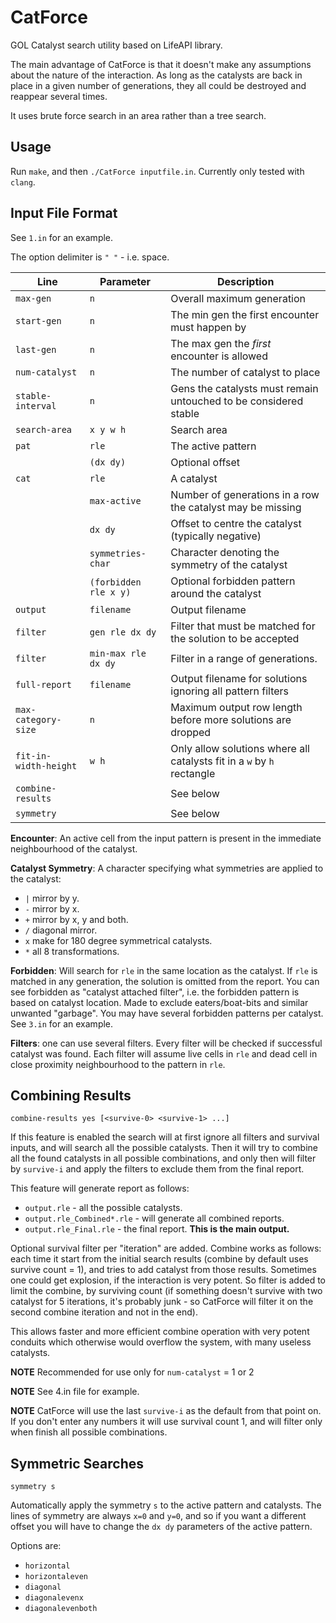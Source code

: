 # CatForce
GOL Catalyst search utility based on LifeAPI library.

The main advantage of CatForce is that it doesn't make any assumptions
about the nature of the interaction. As long as the catalysts are back
in place in a given number of generations, they all could be destroyed
and reappear several times.

It uses brute force search in an area rather than a tree search.

<!-- The torus centre is `(0, 0)` and left upper corner is `(-32, -->
<!-- -32)` and lower right corner is `(31,31)`. It has the same Y axis as -->
<!-- Golly (up is negative Y). -->

<!-- Another feature of LifeAPI preserved in CatForce is eliminating edge -->
<!-- gliders. LifeAPI is currently "listening" on the edges of the torus -->
<!-- for gliders and removes them. This feature is also true for CatForce. -->

Usage
--
Run `make`, and then `./CatForce inputfile.in`. Currently only tested with `clang`.

Input File Format
--
See `1.in` for an example.

The option delimiter is `" "` - i.e. space. 

| Line                  | Parameter             | Description                                                            |
|-----------------------|-----------------------|------------------------------------------------------------------------|
| `max-gen`             | `n`                   | Overall maximum generation                                             |
| `start-gen`           | `n`                   | The min gen the first encounter must happen by                         |
| `last-gen`            | `n`                   | The max gen the _first_ encounter is allowed                           |
| `num-catalyst`        | `n`                   | The number of catalyst to place                                        |
| `stable-interval`     | `n`                   | Gens the catalysts must remain untouched to be considered stable       |
| `search-area`         | `x y w h`             | Search area                                                            |
| `pat`                 | `rle`                 | The active pattern                                                     |
|                       | `(dx dy)`             | Optional offset                                                        |
| `cat `                | `rle`                 | A catalyst                                                             |
|                       | `max-active`          | Number of generations in a row the catalyst may be missing             |
|                       | `dx dy`               | Offset to centre the catalyst (typically negative)                     |
|                       | `symmetries-char`     | Character denoting the symmetry of the catalyst                        |
|                       | `(forbidden rle x y)` | Optional forbidden pattern around the catalyst                         |
| `output`              | `filename`            | Output filename                                                        |
| `filter`              | `gen rle dx dy`       | Filter that must be matched for the solution to be accepted            |
| `filter`              | `min-max rle dx dy`   | Filter in a range of generations.                                      |
| `full-report`         | `filename`            | Output filename for solutions ignoring all pattern filters             |
| `max-category-size`   | `n`                   | Maximum output row length before more solutions are dropped            |
| `fit-in-width-height` | `w h`                 | Only allow solutions where all catalysts fit in a `w` by `h` rectangle |
| `combine-results`     |                       | See below                                                              |
| `symmetry`            |                       | See below                                                              |



**Encounter**: An active cell from the input pattern is present in
the immediate neighbourhood of the catalyst.

**Catalyst Symmetry**: A character specifying what symmetries are
applied to the catalyst:
- `|` mirror by y.
- `-` mirror by x.
- `+` mirror by x, y and both. 
- `/` diagonal mirror.
- `x` make for 180 degree symmetrical catalysts.
- `*` all 8 transformations.

**Forbidden**: Will search for `rle` in the same location as the
catalyst. If `rle` is matched in any generation, the solution is
omitted from the report. You can see forbidden as "catalyst attached
filter", i.e. the forbidden pattern is based on catalyst location.
Made to exclude eaters/boat-bits and similar unwanted "garbage". You
may have several forbidden patterns per catalyst. See `3.in` for
an example.

**Filters**: one can use several filters. Every filter will be
checked if successful catalyst was found. Each filter will assume live
cells in `rle` and dead cell in close proximity neighbourhood to the
pattern in `rle`.

Combining Results
---

`combine-results yes [<survive-0> <survive-1> ...]`

If this feature is enabled the search will at first ignore all filters
and survival inputs, and will search all the possible catalysts. Then
it will try to combine all the found catalysts in all possible
combinations, and only then will filter by `survive-i` and apply the
filters to exclude them from the final report.
 
This feature will generate report as follows:
 
- `output.rle` - all the possible catalysts.
- `output.rle_Combined*.rle` - will generate all combined reports.
- `output.rle_Final.rle` - the final report. **This is the main output.**
 
Optional survival filter per "iteration" are added. Combine works as
follows: each time it start from the initial search results (combine
by default uses survive count = 1), and tries to add catalyst from
those results. Sometimes one could get explosion, if the interaction
is very potent. So filter is added to limit the combine, by surviving
count (if something doesn't survive with two catalyst for 5
iterations, it's probably junk - so CatForce will filter it on the
second combine iteration and not in the end).
 
This allows faster and more efficient combine operation with very
potent conduits which otherwise would overflow the system, with many
useless catalysts.
 
**NOTE** Recommended for use only for `num-catalyst` = 1 or 2

**NOTE** See 4.in file for example. 
 
**NOTE** CatForce will use the last `survive-i` as the default from
that point on. If you don't enter any numbers it will use survival
count 1, and will filter only when finish all possible combinations.

Symmetric Searches
---

`symmetry s`

Automatically apply the symmetry `s` to the active pattern and
catalysts. The lines of symmetry are always `x=0` and `y=0`, and
so if you want a different offset you will have to change the `dx dy`
parameters of the active pattern.

Options are:
- `horizontal`
- `horizontaleven`
- `diagonal`
- `diagonalevenx` 
- `diagonalevenboth`
 

